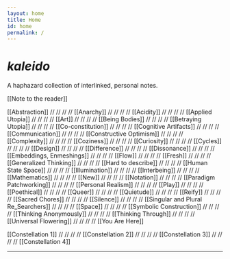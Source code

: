 ```yaml
---
layout: home
title: Home
id: home
permalink: /
---
```


# _kaleido_

A haphazard collection of interlinked, personal notes.


[[Note to the reader]]
<br>

[[Abstraction]]  // // // //
[[Anarchy]] // // // //
[[Acidity]] // // // //
[[Applied Utopia]]   // // // //
[[Art]]    // // // //
[[Being Bodies]]  // // // //
[[Betraying Utopia]]  // // // //
[[Co-constitution]]  // // // //
[[Cognitive Artifacts]] // // // //
[[Communication]] // // // //
[[Constructive Optimism]] // // // //
[[Complexity]]  // // // //
[[Coziness]]  // // // //
[[Curiosity]]  // // // //
[[Cycles]]  // // // //
[[Design]]  // // // //
[[Difference]]  // // // //
[[Dissonance]]  // // // //
[[Embeddings, Enmeshings]]  // // // //
[[Flow]]  // // // //
[[Fresh]] // // // //
[[Generalized Thinking]]  // // // //
[[Hard to describe]] // // // //
[[Human State Space]]  // // // //
[[Illumination]] // // // //
[[Interbeing]] // // // //
[[Mathematics]] // // // //
[[New]] // // // //
[[Notation]]  // // // //
[[Paradigm Patchworking]]  // // // //
[[Personal Realism]]  // // // //
[[Play]]  // // // //
[[Poethical]]  // // // //
[[Queer]]  //  // // //
[[Quietude]]  //  // // //
[[Reify]]  //  // // //
[[Sacred Chores]]  //  // // //
[[Silence]]  //  // // //
[[Singular and Plural Re_Searchers]]  //  // // //
[[Space]]  //  // // //
[[Symbolic Construction]]  //  // // //
[[Thinking Anonymously]]  //  // // //
[[Thinking Through]]  //  // // //
[[Universal Flowering]] // // // //
[[You Are Here]]
<br>

[[Constellation 1]] // // // // [[Constellation 2]] // // // // [[Constellation 3]] // // // // [[Constellation 4]]
<br>


---

<style>
  .wrapper {
    max-width: 46em;
  }
</style>
